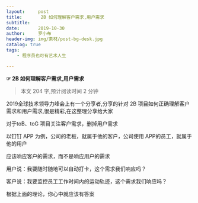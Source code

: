 ```yaml
---
layout:     post
title:       2B 如何理解客户需求,用户需求
subtitle:   
date:       2019-10-30
author:     罗小布
header-img: img/素材/post-bg-desk.jpg
catalog: true
tags:
    - 程序员也可有艺术人生

---
```


**☞  2B 如何理解客户需求,用户需求**

> 本文 204 字,预计阅读时间 2 分钟

2019全球技术领导力峰会上有一个分享者,分享的针对 2B 项目如何正确理解客户需求和用户需求,很是精彩,在这整理分享给大家

对于toB、toG 项目关注客户需求，删掉用户需求

以钉钉 APP 为例，公司的老板，就属于他的客户，公司使用 APP的员工，就属于他的用户

应该响应客户的需求，而不是响应用户的需求

用户说：我要随时随地可以自动打卡，这个需求我们响应吗？

客户说：我要监控员工工作时间内的运动轨迹，这个需求我们响应吗？

根据上面的理论，你心中就应该有答案
